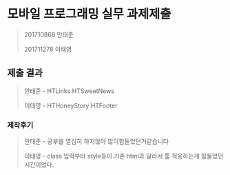 # 모바일 프로그래밍 실무 과제제출
>201710868 안태준 
>
>201711278 이태영


## 제출 결과
>안태준 - HTLinks  HTSweetNews
>
>이태영 - HTHoneyStory HTFooter

### 제작후기

>안태준 - 공부를 열심히 하지않아 많이힘들었던거같습니다
>
>이태영 - class 입력부터 style등이 기존 html과 달라서 툴 적응하는게 힘들었던 시간이었다.
